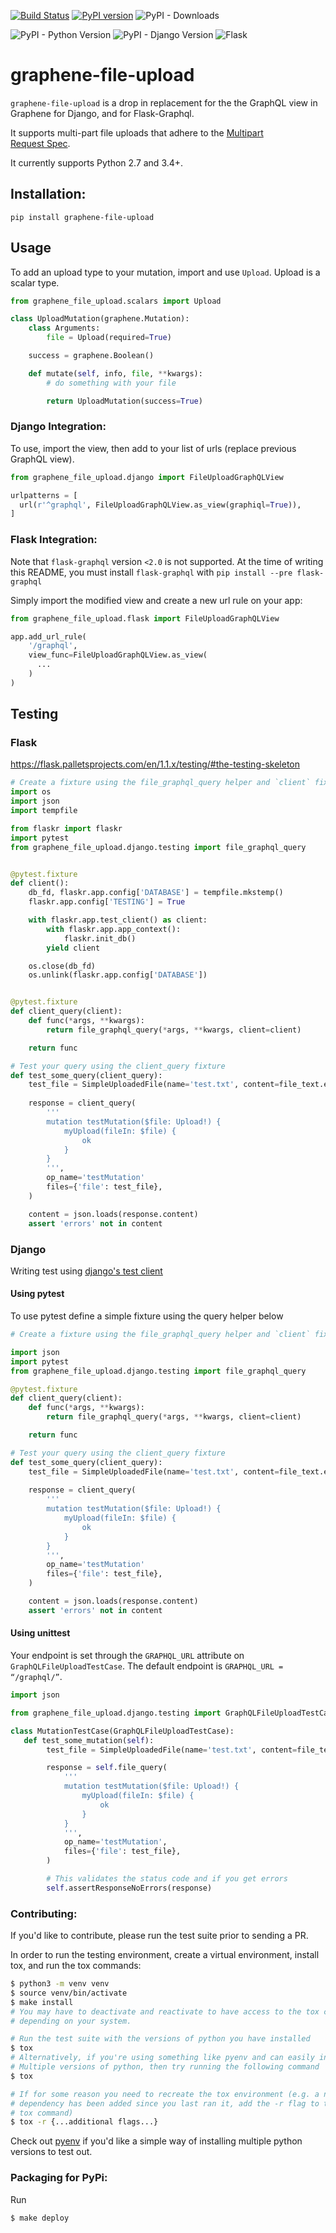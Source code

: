[![Build Status](https://travis-ci.com/lmcgartland/graphene-file-upload.svg?branch=master)](https://travis-ci.com/lmcgartland/graphene-file-upload) [![PyPI version](https://badge.fury.io/py/graphene-file-upload.svg)](https://badge.fury.io/py/graphene-file-upload) ![PyPI - Downloads](https://img.shields.io/pypi/dm/graphene-file-upload)
 
![PyPI - Python Version](https://img.shields.io/pypi/pyversions/graphene-file-upload) ![PyPI - Django Version](https://img.shields.io/pypi/djversions/graphene-file-upload) ![Flask](https://img.shields.io/badge/flask%20-%23000.svg?&style=flat&logo=flask&logoColor=white)

# graphene-file-upload

`graphene-file-upload` is a drop in replacement for the the GraphQL view in Graphene for Django, and for Flask-Graphql. 

It supports multi-part file uploads that adhere to the [Multipart Request Spec](https://github.com/jaydenseric/graphql-multipart-request-spec).

It currently supports Python 2.7 and 3.4+.

## Installation:

`pip install graphene-file-upload`

## Usage

To add an upload type to your mutation, import and use `Upload`.
Upload is a scalar type.

```python
from graphene_file_upload.scalars import Upload

class UploadMutation(graphene.Mutation):
    class Arguments:
        file = Upload(required=True)

    success = graphene.Boolean()

    def mutate(self, info, file, **kwargs):
        # do something with your file

        return UploadMutation(success=True)
```

### Django Integration:

To use, import the view, then add to your list of urls (replace previous
GraphQL view).

```python
from graphene_file_upload.django import FileUploadGraphQLView

urlpatterns = [
  url(r'^graphql', FileUploadGraphQLView.as_view(graphiql=True)),
]
```

### Flask Integration:

Note that `flask-graphql` version `<2.0` is not supported. At the time of
writing this README, you must install `flask-graphql` with
`pip install --pre flask-graphql`

Simply import the modified view and create a new url rule on your app:

```python
from graphene_file_upload.flask import FileUploadGraphQLView

app.add_url_rule(
    '/graphql',
    view_func=FileUploadGraphQLView.as_view(
      ...
    )
)
```

## Testing

### Flask

https://flask.palletsprojects.com/en/1.1.x/testing/#the-testing-skeleton

```py 
# Create a fixture using the file_graphql_query helper and `client` fixture.
import os
import json
import tempfile

from flaskr import flaskr
import pytest
from graphene_file_upload.django.testing import file_graphql_query


@pytest.fixture
def client():
    db_fd, flaskr.app.config['DATABASE'] = tempfile.mkstemp()
    flaskr.app.config['TESTING'] = True

    with flaskr.app.test_client() as client:
        with flaskr.app.app_context():
            flaskr.init_db()
        yield client

    os.close(db_fd)
    os.unlink(flaskr.app.config['DATABASE'])


@pytest.fixture
def client_query(client):
    def func(*args, **kwargs):
        return file_graphql_query(*args, **kwargs, client=client)

    return func

# Test your query using the client_query fixture
def test_some_query(client_query):
    test_file = SimpleUploadedFile(name='test.txt', content=file_text.encode('utf-8'))
    
    response = client_query(
        '''
        mutation testMutation($file: Upload!) {
            myUpload(fileIn: $file) {
                ok
            }
        }
        ''',
        op_name='testMutation'
        files={'file': test_file},
    )

    content = json.loads(response.content)
    assert 'errors' not in content
```

### Django

Writing test using [django's test client](https://docs.djangoproject.com/en/3.1/topics/testing/tools/#default-test-client)

#### Using pytest

To use pytest define a simple fixture using the query helper below

```py
# Create a fixture using the file_graphql_query helper and `client` fixture from `pytest-django`.

import json
import pytest
from graphene_file_upload.django.testing import file_graphql_query

@pytest.fixture
def client_query(client):
    def func(*args, **kwargs):
        return file_graphql_query(*args, **kwargs, client=client)

    return func

# Test your query using the client_query fixture
def test_some_query(client_query):
    test_file = SimpleUploadedFile(name='test.txt', content=file_text.encode('utf-8'))
    
    response = client_query(
        '''
        mutation testMutation($file: Upload!) {
            myUpload(fileIn: $file) {
                ok
            }
        }
        ''',
        op_name='testMutation'
        files={'file': test_file},
    )

    content = json.loads(response.content)
    assert 'errors' not in content
```

#### Using unittest

Your endpoint is set through the `GRAPHQL_URL` attribute on `GraphQLFileUploadTestCase`. The default endpoint is `GRAPHQL_URL = “/graphql/”`.

```py
import json

from graphene_file_upload.django.testing import GraphQLFileUploadTestCase

class MutationTestCase(GraphQLFileUploadTestCase):
   def test_some_mutation(self):
        test_file = SimpleUploadedFile(name='test.txt', content=file_text.encode('utf-8'))

        response = self.file_query(
            '''
            mutation testMutation($file: Upload!) {
                myUpload(fileIn: $file) {
                    ok
                }
            }
            ''',
            op_name='testMutation',
            files={'file': test_file},
        )

        # This validates the status code and if you get errors
        self.assertResponseNoErrors(response)
```

### Contributing:

If you'd like to contribute, please run the test suite prior to sending a PR.

In order to run the testing environment, create a virtual environment, install
tox, and run the tox commands:

```bash
$ python3 -m venv venv
$ source venv/bin/activate
$ make install
# You may have to deactivate and reactivate to have access to the tox command,
# depending on your system.

# Run the test suite with the versions of python you have installed
$ tox
# Alternatively, if you're using something like pyenv and can easily install
# Multiple versions of python, then try running the following command
$ tox

# If for some reason you need to recreate the tox environment (e.g. a new
# dependency has been added since you last ran it, add the -r flag to the
# tox command)
$ tox -r {...additional flags...}
```

Check out [pyenv](https://github.com/pyenv/pyenv) if you'd like a simple way of
installing multiple python versions to test out.

### Packaging for PyPi:

Run
```bash
$ make deploy
```
